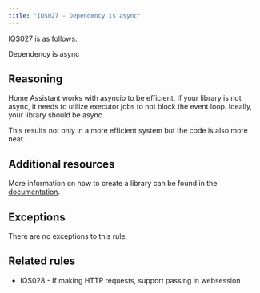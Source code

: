 ```yaml
---
title: "IQS027 - Dependency is async"
---
```


IQS027 is as follows:

Dependency is async

## Reasoning

Home Assistant works with asyncio to be efficient.
If your library is not async, it needs to utilize executor jobs to not block the event loop.
Ideally, your library should be async.

This results not only in a more efficient system but the code is also more neat.

## Additional resources

More information on how to create a library can be found in the [documentation](../../../api_lib_index).

## Exceptions

There are no exceptions to this rule.

## Related rules

- IQS028 - If making HTTP requests, support passing in websession